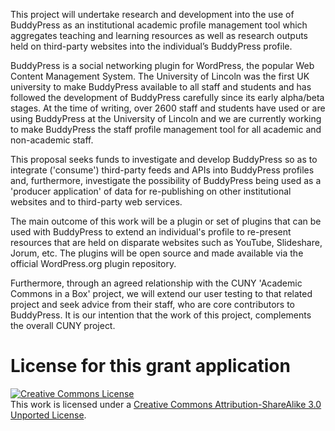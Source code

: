 This project will undertake research and development into the use of BuddyPress as an institutional academic profile management tool which aggregates teaching and learning resources as well as research outputs held on third-party websites into the individual’s BuddyPress profile. 

BuddyPress is a social networking plugin for WordPress, the popular Web Content Management System. The University of Lincoln was the first UK university to make BuddyPress available to all staff and students and has followed the development of BuddyPress carefully since its early alpha/beta stages. At the time of writing, over 2600 staff and students have used or are using BuddyPress at the University of Lincoln and we are currently working to make BuddyPress the staff profile management tool for all academic and non-academic staff. 

This proposal seeks funds to investigate and develop BuddyPress so as to integrate ('consume') third-party feeds and APIs into BuddyPress profiles and, furthermore, investigate the possibility of BuddyPress being used as a 'producer application' of data for re-publishing on other institutional websites and to third-party web services. 

The main outcome of this work will be a plugin or set of plugins that can be used with BuddyPress to extend an individual's profile to re-present resources that are held on disparate websites such as YouTube, Slideshare, Jorum, etc. The plugins will be open source and made available via the official WordPress.org plugin repository. 

Furthermore, through an agreed relationship with the CUNY 'Academic Commons in a Box' project, we will extend our user testing to that related project and seek advice from their staff, who are core contributors to BuddyPress. It is our intention that the work of this project, complements the overall CUNY project.

# License for this grant application

<a rel="license" href="http://creativecommons.org/licenses/by-sa/3.0/"><img alt="Creative Commons License" style="border-width:0" src="http://i.creativecommons.org/l/by-sa/3.0/88x31.png" /></a><br />This work is licensed under a <a rel="license" href="http://creativecommons.org/licenses/by-sa/3.0/">Creative Commons Attribution-ShareAlike 3.0 Unported License</a>.